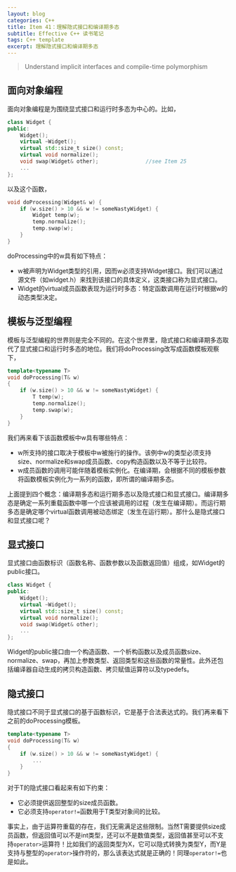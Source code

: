 ```yaml
---
layout: blog
categories: C++
title: Item 41：理解隐式接口和编译期多态
subtitle: Effective C++ 读书笔记
tags: C++ template
excerpt: 理解隐式接口和编译期多态
---
```


> Understand implicit interfaces and compile-time polymorphism

## 面向对象编程

面向对象编程是为围绕显式接口和运行时多态为中心的。比如，

```cpp
class Widget {
public:
    Widget();
    virtual ~Widget();
    virtual std::size_t size() const;
    virtual void normalize();
    void swap(Widget& other);               //see Item 25
    ...
};
```

以及这个函数，

```cpp
void doProcessing(Widget& w) {
    if (w.size() > 10 && w != someNastyWidget) {
        Widget temp(w);
        temp.normalize();
        temp.swap(w);
    }
}
```

doProcessing中的w具有如下特点：

* w被声明为Widget类型的引用，因而w必须支持Widget接口。我们可以通过源文件（如widget.h）来找到该接口的具体定义，这类接口称为显式接口。
* Widget的virtual成员函数表现为运行时多态：特定函数调用在运行时根据w的动态类型决定。

## 模板与泛型编程

模板与泛型编程的世界则是完全不同的。在这个世界里，隐式接口和编译期多态取代了显式接口和运行时多态的地位。我们将doProcessing改写成函数模板观察下，

```cpp
template<typename T>
void doProcessing(T& w)
{
    if (w.size() > 10 && w != someNastyWidget) {
        T temp(w);
        temp.normalize();
        temp.swap(w);
    }
}
```

我们再来看下该函数模板中w具有哪些特点：

* w所支持的接口取决于模板中w被施行的操作。该例中w的类型必须支持size、normalize和swap成员函数、copy构造函数以及不等于比较符。 
* w成员函数的调用可能伴随着模板实例化。在编译期，会根据不同的模板参数将函数模板实例化为一系列的函数，即所谓的编译期多态。

上面提到四个概念：编译期多态和运行期多态以及隐式接口和显式接口。编译期多态是确定一系列重载函数中哪一个应该被调用的过程（发生在编译期）。而运行期多态是确定哪个virtual函数调用被动态绑定（发生在运行期）。那什么是隐式接口和显式接口呢？

## 显式接口

显式接口由函数标识（函数名称、函数参数以及函数返回值）组成，如Widget的public接口。

```cpp
class Widget {
public:
    Widget();
    virtual ~Widget();
    virtual std::size_t size() const;
    virtual void normalize();
    void swap(Widget& other);           
    ...
};
```

Widget的public接口由一个构造函数、一个析构函数以及成员函数size、normalize、swap，再加上参数类型、返回类型和这些函数的常量性。此外还包括编译器自动生成的拷贝构造函数、拷贝赋值运算符以及typedefs。

## 隐式接口

隐式接口不同于显式接口的基于函数标识，它是基于合法表达式的。我们再来看下之前的doProcessing模板。

```cpp
template<typename T>
void doProcessing(T& w)
{
    if (w.size() > 10 && w != someNastyWidget) {
        ...
    }
}
```

对于T的隐式接口看起来有如下约束：

* 它必须提供返回整型的size成员函数。
* 它必须支持`operator!=`函数用于T类型对象间的比较。

事实上，由于运算符重载的存在，我们无需满足这些限制。当然T需要提供size成员函数，但返回值可以不是int类型，还可以不是数值类型，返回值甚至可以不支持`operator>`运算符！比如我们的返回类型为X，它可以隐式转换为类型Y，而Y是支持与整型的`operator>`操作符的，那么该表达式就是正确的！同理`operator!=`也是如此。
